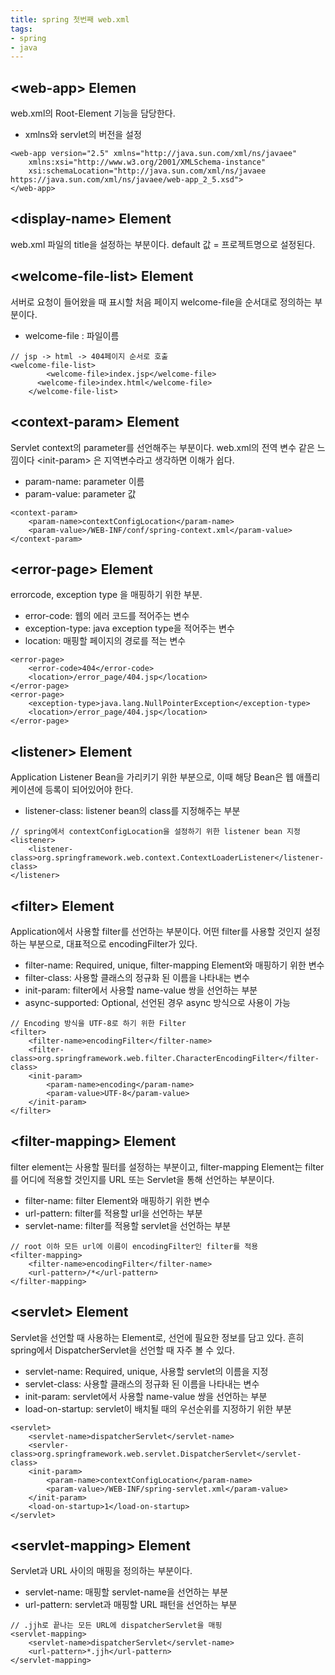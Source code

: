 ```yaml
---
title: spring 첫번째 web.xml
tags:
- spring
- java
---
```



## \<web-app\> Elemen
web.xml의 Root-Element 기능을 담당한다.
- xmlns와 servlet의 버전을 설정

~~~
<web-app version="2.5" xmlns="http://java.sun.com/xml/ns/javaee"
	xmlns:xsi="http://www.w3.org/2001/XMLSchema-instance"
	xsi:schemaLocation="http://java.sun.com/xml/ns/javaee https://java.sun.com/xml/ns/javaee/web-app_2_5.xsd">
</web-app>
~~~

## \<display-name\> Element
web.xml 파일의 title을 설정하는 부분이다.
default 값 = 프로젝트명으로 설정된다.

## \<welcome-file-list\> Element
서버로 요청이 들어왔을 때 표시할 처음 페이지 welcome-file을 순서대로 정의하는 부분이다.

- welcome-file : 파일이름
	
~~~
// jsp -> html -> 404페이지 순서로 호출
<welcome-file-list>
	    <welcome-file>index.jsp</welcome-file>
      <welcome-file>index.html</welcome-file>
	</welcome-file-list>
~~~

## \<context-param\> Element
Servlet context의 parameter를 선언해주는 부분이다.
web.xml의 전역 변수 같은 느낌이다
\<init-param\> 은 지역변수라고 생각하면 이해가 쉽다.

- param-name: parameter 이름
- param-value: parameter 값
	
~~~
<context-param>
    <param-name>contextConfigLocation</param-name>
    <param-value>/WEB-INF/conf/spring-context.xml</param-value>
</context-param>
~~~

## \<error-page\> Element
errorcode, exception type 을 매핑하기 위한 부분.

- error-code: 웹의 에러 코드를 적어주는 변수
- exception-type: java exception type을 적어주는 변수
- location: 매핑할 페이지의 경로를 적는 변수
	
~~~
<error-page>
    <error-code>404</error-code>
    <location>/error_page/404.jsp</location>
</error-page>
<error-page>
    <exception-type>java.lang.NullPointerException</exception-type>
    <location>/error_page/404.jsp</location>
</error-page>
~~~

## \<listener\> Element
Application Listener Bean을 가리키기 위한 부분으로,
이때 해당 Bean은 웹 애플리케이션에 등록이 되어있어야 한다.

- listener-class: listener bean의 class를 지정해주는 부분
	
~~~
// spring에서 contextConfigLocation을 설정하기 위한 listener bean 지정
<listener>
    <listener-class>org.springframework.web.context.ContextLoaderListener</listener-class>
</listener>
~~~

## \<filter\> Element
Application에서 사용할 filter를 선언하는 부분이다.
어떤 filter를 사용할 것인지 설정하는 부분으로, 대표적으로 encodingFilter가 있다.

- filter-name: Required, unique, filter-mapping Element와 매핑하기 위한 변수
- filter-class: 사용할 클래스의 정규화 된 이름을 나타내는 변수
- init-param: filter에서 사용할 name-value 쌍을 선언하는 부분
- async-supported: Optional, 선언된 경우 async 방식으로 사용이 가능
	
~~~
// Encoding 방식을 UTF-8로 하기 위한 Filter
<filter>
    <filter-name>encodingFilter</filter-name>
    <filter-class>org.springframework.web.filter.CharacterEncodingFilter</filter-class>
    <init-param>
        <param-name>encoding</param-name>
        <param-value>UTF-8</param-value>
    </init-param>
</filter>
~~~

## \<filter-mapping\> Element
filter element는 사용할 필터를 설정하는 부분이고,
filter-mapping Element는 filter를 어디에 적용할 것인지를
URL 또는 Servlet을 통해 선언하는 부분이다.

- filter-name: filter Element와 매핑하기 위한 변수
- url-pattern: filter를 적용할 url을 선언하는 부분
- servlet-name: filter를 적용할 servlet을 선언하는 부분
	
~~~
// root 이하 모든 url에 이름이 encodingFilter인 filter를 적용
<filter-mapping>
    <filter-name>encodingFilter</filter-name>
    <url-pattern>/*</url-pattern>
</filter-mapping>
~~~

## \<servlet\> Element
Servlet을 선언할 때 사용하는 Element로, 선언에 필요한 정보를 담고 있다.
흔히 spring에서 DispatcherServlet을 선언할 때 자주 볼 수 있다.

- servlet-name: Required, unique, 사용할 servlet의 이름을 지정
- servlet-class: 사용할 클래스의 정규화 된 이름을 나타내는 변수
- init-param: servlet에서 사용할 name-value 쌍을 선언하는 부분
- load-on-startup: servlet이 배치될 때의 우선순위를 지정하기 위한 부분
	
~~~
<servlet>
    <servlet-name>dispatcherServlet</servlet-name>
    <servler-class>org.springframework.web.servlet.DispatcherServlet</servlet-class>
    <init-param>
        <param-name>contextConfigLocation</param-name>
        <param-value>/WEB-INF/spring-servlet.xml</param-value>
    </init-param>
    <load-on-startup>1</load-on-startup>
</servlet>
~~~

## \<servlet-mapping\> Element
Servlet과 URL 사이의 매핑을 정의하는 부분이다.

- servlet-name: 매핑할 servlet-name을 선언하는 부분
- url-pattern: servlet과 매핑할 URL 패턴을 선언하는 부분
	
~~~
// .jjh로 끝나는 모든 URL에 dispatcherServlet을 매핑
<servlet-mapping>
    <servlet-name>dispatcherServlet</servlet-name>
    <url-pattern>*.jjh</url-pattern>
</servlet-mapping>
~~~
